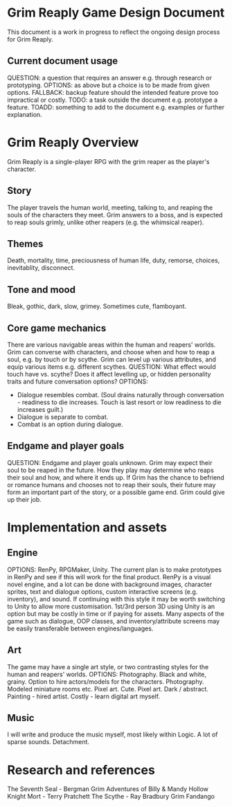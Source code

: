 # Grim Reaply Game Design Document
This document is a work in progress to reflect the ongoing design process for Grim Reaply.

## Current document usage
QUESTION: a question that requires an answer e.g. through research or prototyping.
OPTIONS: as above but a choice is to be made from given options.
FALLBACK: backup feature should the intended feature prove too impractical or costly.
TODO: a task outside the document e.g. prototype a feature.
TOADD: something to add to the document e.g. examples or further explanation.

# Grim Reaply Overview
Grim Reaply is a single-player RPG with the grim reaper as the player's character.

## Story
The player travels the human world, meeting, talking to, and reaping the souls of the characters they meet. Grim answers to a boss, and is expected to reap souls grimly, unlike other reapers (e.g. the whimsical reaper).

## Themes
Death, mortality, time, preciousness of human life, duty, remorse, choices, inevitablity, disconnect.

## Tone and mood
Bleak, gothic, dark, slow, grimey. Sometimes cute, flamboyant.

## Core game mechanics
There are various navigable areas within the human and reapers' worlds. Grim can converse with characters, and choose when and how to reap a soul, e.g. by touch or by scythe. Grim can level up various attributes, and equip various items e.g. different scythes.
QUESTION: What effect would touch have vs. scythe? Does it affect levelling up, or hidden personality traits and future conversation options?
OPTIONS:
- Dialogue resembles combat. (Soul drains naturally through conversation - readiness to die increases. Touch is last resort or low readiness to die increases guilt.) 
- Dialogue is separate to combat.
- Combat is an option during dialogue.

## Endgame and player goals
QUESTION: Endgame and player goals unknown.
Grim may expect their soul to be reaped in the future. How they play may determine who reaps their soul and how, and where it ends up.
If Grim has the chance to befriend or romance humans and chooses not to reap their souls, their future may form an important part of the story, or a possible game end.
Grim could give up their job.

# Implementation and assets

## Engine
OPTIONS: RenPy, RPGMaker, Unity.
The current plan is to make prototypes in RenPy and see if this will work for the final product.
RenPy is a visual novel engine, and a lot can be done with background images, character sprites, text and dialogue options, custom interactive screens (e.g. inventory), and sound. If continuing with this style it may be worth switching to Unity to allow more customisation. 1st/3rd person 3D using Unity is an option but may be costly in time or if paying for assets.
Many aspects of the game such as dialogue, OOP classes, and inventory/attribute screens may be easily transferable between engines/languages.

## Art
The game may have a single art style, or two contrasting styles for the human and reapers' worlds.
OPTIONS:
Photography. Black and white, grainy. Option to hire actors/models for the characters.
Photography. Modeled miniature rooms etc.
Pixel art. Cute.
Pixel art. Dark / abstract.
Painting - hired artist.
Costly - learn digital art myself.

## Music
I will write and produce the music myself, most likely within Logic.
A lot of sparse sounds. Detachment.

# Research and references
The Seventh Seal - Bergman
Grim Adventures of Billy & Mandy
Hollow Knight
Mort - Terry Pratchett
The Scythe - Ray Bradbury
Grim Fandango